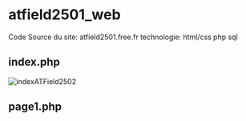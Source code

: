 # atfield2501_web

Code Source du site: atfield2501.free.fr 
technologie: html/css php sql

## index.php
![indexATField2502](https://image.noelshack.com/fichiers/2019/10/1/1551701953-index-atfield2501.png)

## page1.php
